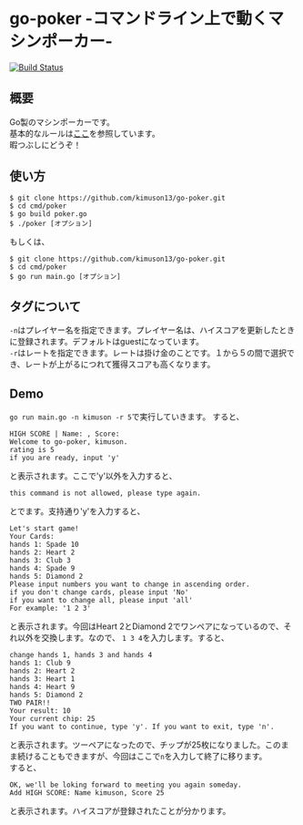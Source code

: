 # go-poker -コマンドライン上で動くマシンポーカー-
[![Build Status](https://travis-ci.com/kimuson13/go-poker.svg?branch=main)](https://travis-ci.com/kimuson13/go-poker)  
## 概要
Go製のマシンポーカーです。  
基本的なルールは[ここ](https://www.xn--lck0a5auxk.jp/videopoker.html)を参照しています。  
暇つぶしにどうぞ！

## 使い方
```
$ git clone https://github.com/kimuson13/go-poker.git
$ cd cmd/poker
$ go build poker.go 
$ ./poker [オプション]
```
もしくは、
```
$ git clone https://github.com/kimuson13/go-poker.git
$ cd cmd/poker
$ go run main.go [オプション]
```

## タグについて
```-n```はプレイヤー名を指定できます。プレイヤー名は、ハイスコアを更新したときに登録されます。デフォルトはguestになっています。  
```-r```はレートを指定できます。レートは掛け金のことです。１から５の間で選択でき、レートが上がるにつれて獲得スコアも高くなります。
## Demo
```go run main.go -n kimuson -r 5```で実行していきます。
すると、
```
HIGH SCORE | Name: , Score:
Welcome to go-poker, kimuson.
rating is 5
if you are ready, input 'y'
```
と表示されます。ここで'y'以外を入力すると、
```
this command is not allowed, please type again.
```
とでます。支持通り'y'を入力すると、
```
Let's start game!
Your Cards:
hands 1: Spade 10
hands 2: Heart 2
hands 3: Club 3
hands 4: Spade 9
hands 5: Diamond 2
Please input numbers you want to change in ascending order.
if you don't change cards, please input 'No'
if you want to change all, please input 'all'
For example: '1 2 3'
```
と表示されます。今回はHeart 2とDiamond 2でワンペアになっているので、それ以外を交換します。なので、
```1 3 4```を入力します。すると、
```
change hands 1, hands 3 and hands 4
hands 1: Club 9
hands 2: Heart 2
hands 3: Heart 1
hands 4: Heart 9
hands 5: Diamond 2
TWO PAIR!!
Your result: 10
Your current chip: 25
If you want to continue, type 'y'. If you want to exit, type 'n'.
```
と表示されます。ツーペアになったので、チップが25枚になりました。このまま続けることもできますが、今回はここで```n```を入力して終了に移ります。  
すると、
```
OK, we'll be loking forward to meeting you again someday.
Add HIGH SCORE: Name kimuson, Score 25
```
と表示されます。ハイスコアが登録されたことが分かります。

